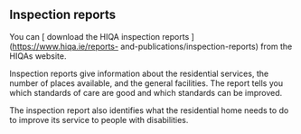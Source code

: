 ##  Inspection reports

You can [ download the HIQA inspection reports ](https://www.hiqa.ie/reports-
and-publications/inspection-reports) from the HIQAs website.

Inspection reports give information about the residential services, the number
of places available, and the general facilities. The report tells you which
standards of care are good and which standards can be improved.

The inspection report also identifies what the residential home needs to do to
improve its service to people with disabilities.
